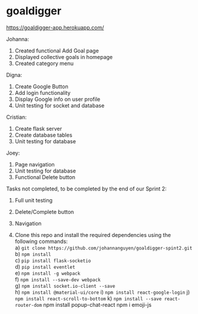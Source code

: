 # goaldigger
https://goaldigger-app.herokuapp.com/

Johanna:
  1. Created functional Add Goal page
  2. Displayed collective goals in homepage
  3. Created category menu
  
Digna:
  1. Create Google Button
  2. Add login functionality
  3. Display Google info on user profile
  4. Unit testing for socket and database
  
Cristian:
  1. Create flask server
  2. Create database tables
  3. Unit testing for database
  
Joey:
  1. Page navigation
  2. Unit testing for database
  3. Functional Delete button
  
Tasks not completed, to be completed by the end of our Sprint 2:
  1. Full unit testing
  2. Delete/Complete button
  3. Navigation


1. Clone this repo and install the required dependencies using the following commands:<br>
  a) `git clone https://github.com/johannanguyen/goaldigger-spint2.git`<br>
  b) `npm install`  
  c) `pip install flask-socketio`  
  d) `pip install eventlet`  
  e) `npm install -g webpack`  
  f) `npm install --save-dev webpack`  
  g) `npm install socket.io-client --save`  
  h) `npm install @material-ui/core`
  i) `npm install react-google-login`
  j) `npm install react-scroll-to-bottom`
  k) `npm install --save react-router-dom`
npm install popup-chat-react
npm i emoji-js
